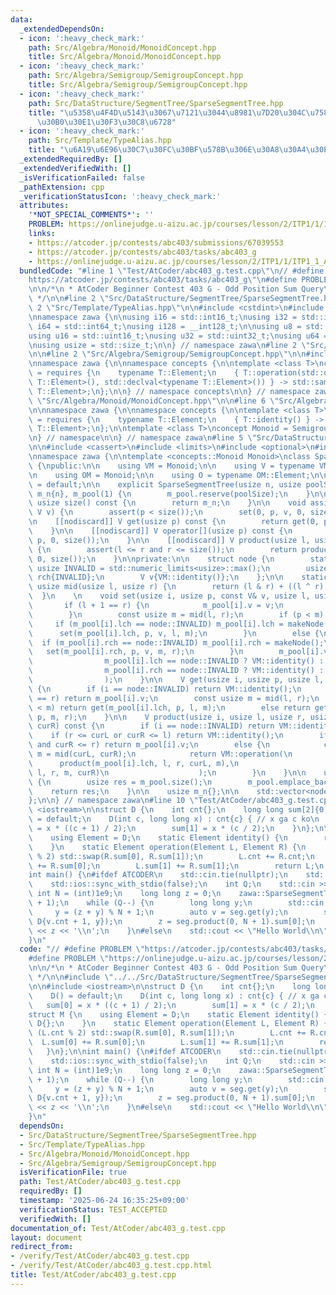 ```yaml
---
data:
  _extendedDependsOn:
  - icon: ':heavy_check_mark:'
    path: Src/Algebra/Monoid/MonoidConcept.hpp
    title: Src/Algebra/Monoid/MonoidConcept.hpp
  - icon: ':heavy_check_mark:'
    path: Src/Algebra/Semigroup/SemigroupConcept.hpp
    title: Src/Algebra/Semigroup/SemigroupConcept.hpp
  - icon: ':heavy_check_mark:'
    path: Src/DataStructure/SegmentTree/SparseSegmentTree.hpp
    title: "\u5358\u4F4D\u5143\u3067\u7121\u3044\u8981\u7D20\u304C\u758E\u306A\u30BB\
      \u30B0\u30E1\u30F3\u30C8\u6728"
  - icon: ':heavy_check_mark:'
    path: Src/Template/TypeAlias.hpp
    title: "\u6A19\u6E96\u30C7\u30FC\u30BF\u578B\u306E\u30A8\u30A4\u30EA\u30A2\u30B9"
  _extendedRequiredBy: []
  _extendedVerifiedWith: []
  _isVerificationFailed: false
  _pathExtension: cpp
  _verificationStatusIcon: ':heavy_check_mark:'
  attributes:
    '*NOT_SPECIAL_COMMENTS*': ''
    PROBLEM: https://onlinejudge.u-aizu.ac.jp/courses/lesson/2/ITP1/1/ITP1_1_A
    links:
    - https://atcoder.jp/contests/abc403/submissions/67039553
    - https://atcoder.jp/contests/abc403/tasks/abc403_g
    - https://onlinejudge.u-aizu.ac.jp/courses/lesson/2/ITP1/1/ITP1_1_A
  bundledCode: "#line 1 \"Test/AtCoder/abc403_g.test.cpp\"\n// #define PROBLEM \"\
    https://atcoder.jp/contests/abc403/tasks/abc403_g\"\n#define PROBLEM \"https://onlinejudge.u-aizu.ac.jp/courses/lesson/2/ITP1/1/ITP1_1_A\"\
    \n\n/*\n * AtCoder Beginner Contest 403 G - Odd Position Sum Query\n * https://atcoder.jp/contests/abc403/submissions/67039553\n\
    \ */\n\n#line 2 \"Src/DataStructure/SegmentTree/SparseSegmentTree.hpp\"\n\n#line\
    \ 2 \"Src/Template/TypeAlias.hpp\"\n\n#include <cstdint>\n#include <cstddef>\n\
    \nnamespace zawa {\n\nusing i16 = std::int16_t;\nusing i32 = std::int32_t;\nusing\
    \ i64 = std::int64_t;\nusing i128 = __int128_t;\n\nusing u8 = std::uint8_t;\n\
    using u16 = std::uint16_t;\nusing u32 = std::uint32_t;\nusing u64 = std::uint64_t;\n\
    \nusing usize = std::size_t;\n\n} // namespace zawa\n#line 2 \"Src/Algebra/Monoid/MonoidConcept.hpp\"\
    \n\n#line 2 \"Src/Algebra/Semigroup/SemigroupConcept.hpp\"\n\n#include <concepts>\n\
    \nnamespace zawa {\n\nnamespace concepts {\n\ntemplate <class T>\nconcept Semigroup\
    \ = requires {\n    typename T::Element;\n    { T::operation(std::declval<typename\
    \ T::Element>(), std::declval<typename T::Element>()) } -> std::same_as<typename\
    \ T::Element>;\n};\n\n} // namespace concepts\n\n} // namespace zawa\n#line 4\
    \ \"Src/Algebra/Monoid/MonoidConcept.hpp\"\n\n#line 6 \"Src/Algebra/Monoid/MonoidConcept.hpp\"\
    \n\nnamespace zawa {\n\nnamespace concepts {\n\ntemplate <class T>\nconcept Identitiable\
    \ = requires {\n    typename T::Element;\n    { T::identity() } -> std::same_as<typename\
    \ T::Element>;\n};\n\ntemplate <class T>\nconcept Monoid = Semigroup<T> and Identitiable<T>;\n\
    \n} // namespace\n\n} // namespace zawa\n#line 5 \"Src/DataStructure/SegmentTree/SparseSegmentTree.hpp\"\
    \n\n#include <cassert>\n#include <limits>\n#include <optional>\n#include <vector>\n\
    \nnamespace zawa {\n\ntemplate <concepts::Monoid Monoid>\nclass SparseSegmentTree\
    \ {\npublic:\n\n    using VM = Monoid;\n\n    using V = typename VM::Element;\n\
    \n    using OM = Monoid;\n\n    using O = typename OM::Element;\n\n    SparseSegmentTree()\
    \ = default;\n\n    explicit SparseSegmentTree(usize n, usize poolSize = 0u) :\
    \ m_n{n}, m_pool(1) {\n        m_pool.reserve(poolSize);\n    }\n\n    inline\
    \ usize size() const {\n        return m_n;\n    }\n\n    void assign(usize p,\
    \ V v) {\n        assert(p < size());\n        set(0, p, v, 0, size());\n    }\n\
    \n    [[nodiscard]] V get(usize p) const {\n        return get(0, p, 0, size());\n\
    \    }\n\n    [[nodiscard]] V operator[](usize p) const {\n        return get(0,\
    \ p, 0, size());\n    }\n\n    [[nodiscard]] V product(usize l, usize r) const\
    \ {\n        assert(l <= r and r <= size());\n        return product(0, l, r,\
    \ 0, size());\n    }\n\nprivate:\n\n    struct node {\n        static constexpr\
    \ usize INVALID = std::numeric_limits<usize>::max();\n        usize lch{INVALID},\
    \ rch{INVALID};\n        V v{VM::identity()};\n    };\n\n    static constexpr\
    \ usize mid(usize l, usize r) {\n        return (l & r) + ((l ^ r) >> 1);\n  \
    \  }\n    \n    void set(usize i, usize p, const V& v, usize l, usize r) {\n \
    \       if (l + 1 == r) {\n            m_pool[i].v = v;\n            return;\n\
    \        }\n        const usize m = mid(l, r);\n        if (p < m) {\n       \
    \     if (m_pool[i].lch == node::INVALID) m_pool[i].lch = makeNode();\n      \
    \      set(m_pool[i].lch, p, v, l, m);\n        }\n        else {\n          \
    \  if (m_pool[i].rch == node::INVALID) m_pool[i].rch = makeNode();\n         \
    \   set(m_pool[i].rch, p, v, m, r);\n        }\n        m_pool[i].v = VM::operation(\n\
    \                m_pool[i].lch == node::INVALID ? VM::identity() : m_pool[m_pool[i].lch].v,\n\
    \                m_pool[i].rch == node::INVALID ? VM::identity() : m_pool[m_pool[i].rch].v\n\
    \                );\n    }\n\n    V get(usize i, usize p, usize l, usize r) const\
    \ {\n        if (i == node::INVALID) return VM::identity();\n        if (l + 1\
    \ == r) return m_pool[i].v;\n        const usize m = mid(l, r);\n        if (p\
    \ < m) return get(m_pool[i].lch, p, l, m);\n        else return get(m_pool[i].rch,\
    \ p, m, r);\n    }\n\n    V product(usize i, usize l, usize r, usize curL, usize\
    \ curR) const {\n        if (i == node::INVALID) return VM::identity();\n    \
    \    if (r <= curL or curR <= l) return VM::identity();\n        if (l <= curL\
    \ and curR <= r) return m_pool[i].v;\n        else {\n            const usize\
    \ m = mid(curL, curR);\n            return VM::operation(\n                  \
    \      product(m_pool[i].lch, l, r, curL, m),\n                        product(m_pool[i].rch,\
    \ l, r, m, curR)\n                    );\n        }\n    }\n\n    usize makeNode()\
    \ {\n        usize res = m_pool.size();\n        m_pool.emplace_back();\n    \
    \    return res;\n    }\n\n    usize m_n{};\n\n    std::vector<node> m_pool{};\n\
    };\n\n} // namespace zawa\n#line 10 \"Test/AtCoder/abc403_g.test.cpp\"\n\n#include\
    \ <iostream>\n\nstruct D {\n    int cnt{};\n    long long sum[2]{0,0};\n    D()\
    \ = default;\n    D(int c, long long x) : cnt{c} { // x ga c ko\n        sum[0]\
    \ = x * ((c + 1) / 2);\n        sum[1] = x * (c / 2);\n    }\n};\n\nstruct M {\n\
    \    using Element = D;\n    static Element identity() {\n        return D{};\n\
    \    }\n    static Element operation(Element L, Element R) {\n        if (L.cnt\
    \ % 2) std::swap(R.sum[0], R.sum[1]);\n        L.cnt += R.cnt;\n        L.sum[0]\
    \ += R.sum[0];\n        L.sum[1] += R.sum[1];\n        return L;\n    }\n};\n\n\
    int main() {\n#ifdef ATCODER\n    std::cin.tie(nullptr);\n    std::cout.tie(nullptr);\n\
    \    std::ios::sync_with_stdio(false);\n    int Q;\n    std::cin >> Q;\n    const\
    \ int N = (int)1e9;\n    long long z = 0;\n    zawa::SparseSegmentTree<M> seg(N\
    \ + 1);\n    while (Q--) {\n        long long y;\n        std::cin >> y;\n   \
    \     y = (z + y) % N + 1;\n        auto v = seg.get(y);\n        seg.assign(y,\
    \ D{v.cnt + 1, y});\n        z = seg.product(0, N + 1).sum[0];\n        std::cout\
    \ << z << '\\n';\n    }\n#else\n    std::cout << \"Hello World\\n\";\n#endif\n\
    }\n"
  code: "// #define PROBLEM \"https://atcoder.jp/contests/abc403/tasks/abc403_g\"\n\
    #define PROBLEM \"https://onlinejudge.u-aizu.ac.jp/courses/lesson/2/ITP1/1/ITP1_1_A\"\
    \n\n/*\n * AtCoder Beginner Contest 403 G - Odd Position Sum Query\n * https://atcoder.jp/contests/abc403/submissions/67039553\n\
    \ */\n\n#include \"../../Src/DataStructure/SegmentTree/SparseSegmentTree.hpp\"\
    \n\n#include <iostream>\n\nstruct D {\n    int cnt{};\n    long long sum[2]{0,0};\n\
    \    D() = default;\n    D(int c, long long x) : cnt{c} { // x ga c ko\n     \
    \   sum[0] = x * ((c + 1) / 2);\n        sum[1] = x * (c / 2);\n    }\n};\n\n\
    struct M {\n    using Element = D;\n    static Element identity() {\n        return\
    \ D{};\n    }\n    static Element operation(Element L, Element R) {\n        if\
    \ (L.cnt % 2) std::swap(R.sum[0], R.sum[1]);\n        L.cnt += R.cnt;\n      \
    \  L.sum[0] += R.sum[0];\n        L.sum[1] += R.sum[1];\n        return L;\n \
    \   }\n};\n\nint main() {\n#ifdef ATCODER\n    std::cin.tie(nullptr);\n    std::cout.tie(nullptr);\n\
    \    std::ios::sync_with_stdio(false);\n    int Q;\n    std::cin >> Q;\n    const\
    \ int N = (int)1e9;\n    long long z = 0;\n    zawa::SparseSegmentTree<M> seg(N\
    \ + 1);\n    while (Q--) {\n        long long y;\n        std::cin >> y;\n   \
    \     y = (z + y) % N + 1;\n        auto v = seg.get(y);\n        seg.assign(y,\
    \ D{v.cnt + 1, y});\n        z = seg.product(0, N + 1).sum[0];\n        std::cout\
    \ << z << '\\n';\n    }\n#else\n    std::cout << \"Hello World\\n\";\n#endif\n\
    }\n"
  dependsOn:
  - Src/DataStructure/SegmentTree/SparseSegmentTree.hpp
  - Src/Template/TypeAlias.hpp
  - Src/Algebra/Monoid/MonoidConcept.hpp
  - Src/Algebra/Semigroup/SemigroupConcept.hpp
  isVerificationFile: true
  path: Test/AtCoder/abc403_g.test.cpp
  requiredBy: []
  timestamp: '2025-06-24 16:35:25+09:00'
  verificationStatus: TEST_ACCEPTED
  verifiedWith: []
documentation_of: Test/AtCoder/abc403_g.test.cpp
layout: document
redirect_from:
- /verify/Test/AtCoder/abc403_g.test.cpp
- /verify/Test/AtCoder/abc403_g.test.cpp.html
title: Test/AtCoder/abc403_g.test.cpp
---
```

